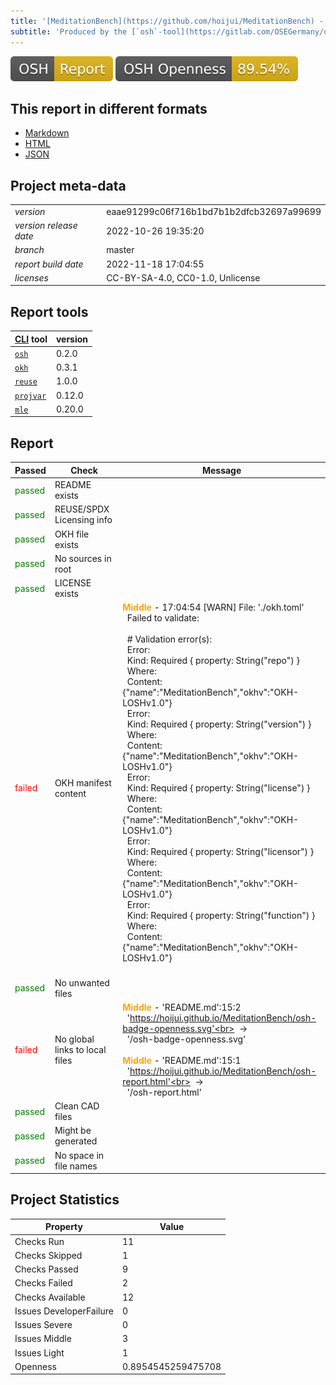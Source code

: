 ```yaml
---
title: '[MeditationBench](https://github.com/hoijui/MeditationBench) - [OSH](https://en.wikipedia.org/wiki/Open-source_hardware) quality report'
subtitle: 'Produced by the [`osh`-tool](https://gitlab.com/OSEGermany/osh-tool/)'
---
```


![OSH Report](osh-badge-report.svg)
![OSH Openness](osh-badge-openness.svg)

## This report in different formats

* [Markdown](osh-report.md)
* [HTML](osh-report.html)
* [JSON](osh-report.json)

## Project meta-data

| | |
| --- | -------- |
| _version_ | eaae91299c06f716b1bd7b1b2dfcb32697a99699 |
| _version release date_ | 2022-10-26 19:35:20 |
| _branch_ | master |
| _report build date_ | 2022-11-18 17:04:55 |
| _licenses_ | CC-BY-SA-4.0, CC0-1.0, Unlicense |

## Report tools

| [CLI](https://en.wikipedia.org/wiki/Command-line_interface) tool | version |
| --- | -------- |
| [`osh`](https://gitlab.com/OSEGermany/osh-tool/) | 0.2.0 |
| [`okh`](https://github.com/OPEN-NEXT/LOSH-OKH-tool) | 0.3.1 |
| [`reuse`](https://github.com/fsfe/reuse-tool/) | 1.0.0 |
| [`projvar`](https://github.com/hoijui/projvar/) | 0.12.0 |
| [`mle`](https://github.com/hoijui/mle/) | 0.20.0 |

## Report

| Passed | Check | Message |
| - | --- | ----- |
| <font color="green">passed</font> | README exists |  |
| <font color="green">passed</font> | REUSE/SPDX Licensing info |  |
| <font color="green">passed</font> | OKH file exists |  |
| <font color="green">passed</font> | No sources in root |  |
| <font color="green">passed</font> | LICENSE exists |  |
| <font color="red">failed</font> | OKH manifest content | <font color="orange">__Middle__</font> - 17:04:54 [WARN] File: './okh.toml' <br>&nbsp;    Failed to validate: <br>&nbsp;     <br>&nbsp;    # Validation error(s): <br>&nbsp;    Error: <br>&nbsp;    	Kind:    Required { property: String("repo") } <br>&nbsp;    	Where:    <br>&nbsp;    	Content: {"name":"MeditationBench","okhv":"OKH-LOSHv1.0"} <br>&nbsp;    Error: <br>&nbsp;    	Kind:    Required { property: String("version") } <br>&nbsp;    	Where:    <br>&nbsp;    	Content: {"name":"MeditationBench","okhv":"OKH-LOSHv1.0"} <br>&nbsp;    Error: <br>&nbsp;    	Kind:    Required { property: String("license") } <br>&nbsp;    	Where:    <br>&nbsp;    	Content: {"name":"MeditationBench","okhv":"OKH-LOSHv1.0"} <br>&nbsp;    Error: <br>&nbsp;    	Kind:    Required { property: String("licensor") } <br>&nbsp;    	Where:    <br>&nbsp;    	Content: {"name":"MeditationBench","okhv":"OKH-LOSHv1.0"} <br>&nbsp;    Error: <br>&nbsp;    	Kind:    Required { property: String("function") } <br>&nbsp;    	Where:    <br>&nbsp;    	Content: {"name":"MeditationBench","okhv":"OKH-LOSHv1.0"} <br>&nbsp;     |
| <font color="green">passed</font> | No unwanted files |  |
| <font color="red">failed</font> | No global links to local files | <font color="orange">__Middle__</font> - 'README.md':15:2<br>&nbsp;    'https://hoijui.github.io/MeditationBench/osh-badge-openness.svg'<br>&nbsp;    -><br>&nbsp;    '/osh-badge-openness.svg'<br><hline/><br><font color="orange">__Middle__</font> - 'README.md':15:1<br>&nbsp;    'https://hoijui.github.io/MeditationBench/osh-report.html'<br>&nbsp;    -><br>&nbsp;    '/osh-report.html' |
| <font color="green">passed</font> | Clean CAD files |  |
| <font color="green">passed</font> | Might be generated |  |
| <font color="green">passed</font> | No space in file names |  |

## Project Statistics

| Property | Value |
| --- | -- |
| Checks Run | 11 |
| Checks Skipped | 1 |
| Checks Passed | 9 |
| Checks Failed | 2 |
| Checks Available | 12 |
| Issues DeveloperFailure | 0 |
| Issues Severe | 0 |
| Issues Middle | 3 |
| Issues Light | 1 |
| Openness | 0.8954545259475708 |
